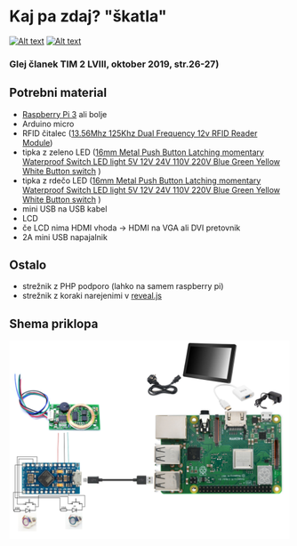 # Kaj pa zdaj? "škatla"
[![Alt text](https://licensebuttons.net/l/by-sa/4.0/88x31.png)](https://creativecommons.org/licenses/by-sa/4.0/) [![Alt text](https://www.paypalobjects.com/en_US/i/btn/btn_donateCC_LG.gif)](https://paypal.me/miharix)

### Glej članek TIM 2 LVIII, oktober 2019, str.26-27) 

## Potrebni material
* [Raspberry Pi 3](https://www.raspberrypi.org/products/raspberry-pi-3-model-b/) ali bolje
* Arduino micro
* RFID čitalec
([13.56Mhz 125Khz Dual Frequency 12v RFID Reader Module](https://www.aliexpress.com/item/32787405622.html))
* tipka z zeleno LED
([16mm Metal Push Button Latching momentary Waterproof Switch LED light 5V 12V 24V 110V 220V Blue Green Yellow White Button switch](https://www.aliexpress.com/item/33009525870.html?spm=a2g0s.9042311.0.0.27424c4d8XHqK0) )
* tipka z rdečo LED
([16mm Metal Push Button Latching momentary Waterproof Switch LED light 5V 12V 24V 110V 220V Blue Green Yellow White Button switch](https://www.aliexpress.com/item/33009525870.html?spm=a2g0s.9042311.0.0.27424c4d8XHqK0) )
* mini USB na USB kabel
* LCD
* če LCD nima HDMI vhoda -> HDMI na VGA ali DVI pretovnik
* 2A mini USB napajalnik

## Ostalo
* strežnik z PHP podporo (lahko na samem raspberry pi)
* strežnik z koraki narejenimi v [reveal.js](https://github.com/hakimel/reveal.js)

## Shema priklopa
![](kaj_zdaj_vezava.png) 
